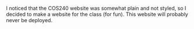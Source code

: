 I noticed that the COS240 website was somewhat plain and not styled, so I decided to make a website for the class (for fun). This website will probably never be deployed.
